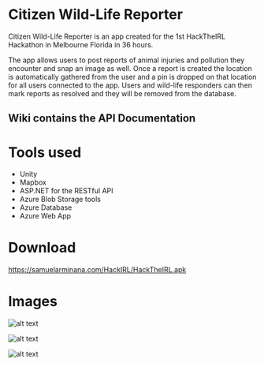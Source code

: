 # Citizen Wild-Life Reporter
Citizen Wild-Life Reporter is an app created for the 1st HackTheIRL Hackathon in Melbourne Florida in 36 hours.

The app allows users to post reports of animal injuries and pollution they encounter and snap an image as well. Once a report is created the location is automatically gathered from the user and a pin is dropped on that location for all users connected to the app. Users and wild-life responders can then mark reports as resolved and they will be removed from the database.

## Wiki contains the API Documentation

# Tools used
- Unity
- Mapbox
- ASP.NET for the RESTful API
- Azure Blob Storage tools
- Azure Database
- Azure Web App

# Download
https://samuelarminana.com/HackIRL/HackTheIRL.apk

# Images
![alt text](https://samuelarminana.com/u/12018-11-05_19-49-05.png.png)

![alt text](https://samuelarminana.com/u/12018-11-05_19-48-57.png.png)

![alt text](https://samuelarminana.com/u/12018-11-05_19-48-41.png.png)
